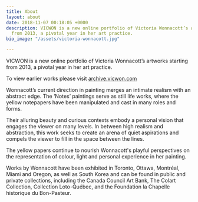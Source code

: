 ```yaml
---
title: About
layout: about
date: 2018-11-07 00:18:05 +0000
description: VICWON is a new online portfolio of Victoria Wonnacott’s artworks starting
  from 2013, a pivotal year in her art practice.
bio_image: "/assets/victoria-wonnacott.jpg"

---
```

VICWON is a new online portfolio of Victoria Wonnacott’s artworks starting from 2013, a pivotal year in her art practice.

To view earlier works please visit [archive.vicwon.com](archive.vicwon.com "archive.vicwon.com")

Wonnacott’s current direction in painting merges an intimate realism with an abstract edge. The ‘Notes’ paintings serve as still life works, where the yellow notepapers have been manipulated and cast in many roles and forms.

Their alluring beauty and curious contexts embody a personal vision that engages the viewer on many levels. In between high realism and abstraction, this work seeks to create an arena of quiet aspirations and compels the viewer to fill in the space between the lines.

The yellow papers continue to nourish Wonnacott's playful perspectives on the representation of colour, light and personal experience in her painting.

Works by Wonnacott have been exhibited in Toronto, Ottawa, Montréal, Miami and Oregon, as well as South Korea and can be found in public and private collections, including the Canada Council Art Bank, The Colart Collection, Collection Loto-Québec, and the Foundation la Chapelle historique du Bon-Pasteur.